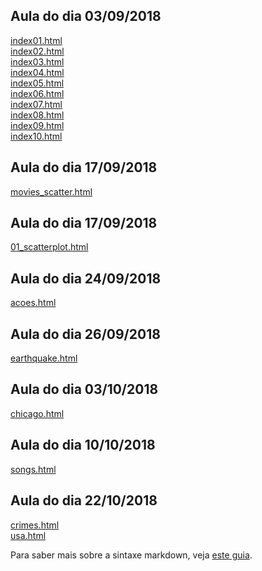 ## Aula do dia 03/09/2018

[index01.html](basic/index01.html)<br>
[index02.html](basic/index02.html)<br>
[index03.html](basic/index03.html)<br>
[index04.html](basic/index04.html)<br>
[index05.html](basic/index05.html)<br>
[index06.html](basic/index06.html)<br>
[index07.html](basic/index07.html)<br>
[index08.html](basic/index08.html)<br>
[index09.html](basic/index09.html)<br>
[index10.html](basic/index10.html)<br>

## Aula do dia 17/09/2018
[movies_scatter.html](d3_scale/movies_scatter.html)<br>

## Aula do dia 17/09/2018
[01_scatterplot.html](d3_update/01_scatterplot.html)<br>

## Aula do dia 24/09/2018
[acoes.html](d3_crossfilter/acoes.html)<br>

## Aula do dia 26/09/2018
[earthquake.html](d3_crossfilter_2/earthquakes.html)<br>

## Aula do dia 03/10/2018
[chicago.html](d3_leaf/chicago.html)<br>

## Aula do dia 10/10/2018
[songs.html](d3_networks_trees/songs.html)<br>

## Aula do dia 22/10/2018
[crimes.html](color-d3/crimes.html)<br>
[usa.html](color-d3/usa.html)<br>


Para saber mais sobre a sintaxe markdown, veja [este guia](https://guides.github.com/features/mastering-markdown/).